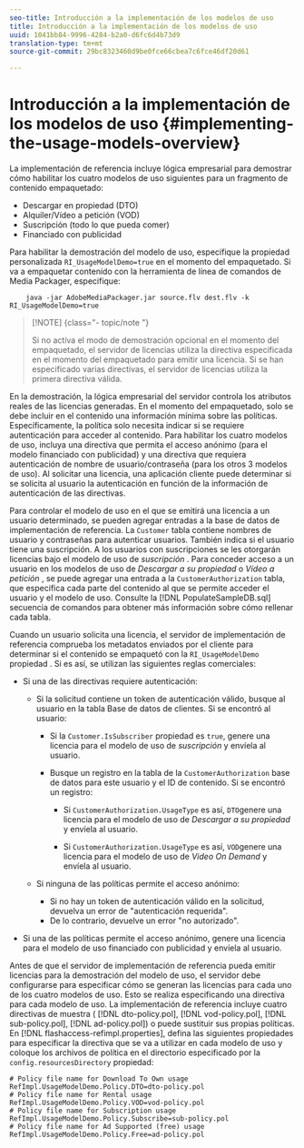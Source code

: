 ```yaml
---
seo-title: Introducción a la implementación de los modelos de uso
title: Introducción a la implementación de los modelos de uso
uuid: 1041bb84-9996-4284-b2a0-d6fc6d4b73d9
translation-type: tm+mt
source-git-commit: 29bc8323460d9be0fce66cbea7c6fce46df20d61

---
```



# Introducción a la implementación de los modelos de uso {#implementing-the-usage-models-overview}

La implementación de referencia incluye lógica empresarial para demostrar cómo habilitar los cuatro modelos de uso siguientes para un fragmento de contenido empaquetado:

* Descargar en propiedad (DTO)
* Alquiler/Vídeo a petición (VOD)
* Suscripción (todo lo que pueda comer)
* Financiado con publicidad

Para habilitar la demostración del modelo de uso, especifique la propiedad personalizada `RI_UsageModelDemo=true` en el momento del empaquetado. Si va a empaquetar contenido con la herramienta de línea de comandos de Media Packager, especifique:

```
    java -jar AdobeMediaPackager.jar source.flv dest.flv -k RI_UsageModelDemo=true
```

>[!NOTE] {class=&quot;- topic/note &quot;}
>
>Si no activa el modo de demostración opcional en el momento del empaquetado, el servidor de licencias utiliza la directiva especificada en el momento del empaquetado para emitir una licencia. Si se han especificado varias directivas, el servidor de licencias utiliza la primera directiva válida.

En la demostración, la lógica empresarial del servidor controla los atributos reales de las licencias generadas. En el momento del empaquetado, solo se debe incluir en el contenido una información mínima sobre las políticas. Específicamente, la política solo necesita indicar si se requiere autenticación para acceder al contenido. Para habilitar los cuatro modelos de uso, incluya una directiva que permita el acceso anónimo (para el modelo financiado con publicidad) y una directiva que requiera autenticación de nombre de usuario/contraseña (para los otros 3 modelos de uso). Al solicitar una licencia, una aplicación cliente puede determinar si se solicita al usuario la autenticación en función de la información de autenticación de las directivas.

Para controlar el modelo de uso en el que se emitirá una licencia a un usuario determinado, se pueden agregar entradas a la base de datos de implementación de referencia. La `Customer` tabla contiene nombres de usuario y contraseñas para autenticar usuarios. También indica si el usuario tiene una suscripción. A los usuarios con suscripciones se les otorgarán licencias bajo el modelo de uso de *suscripción* . Para conceder acceso a un usuario en los modelos de uso de *Descargar a su propiedad* o *Vídeo a petición* , se puede agregar una entrada a la `CustomerAuthorization` tabla, que especifica cada parte del contenido al que se permite acceder el usuario y el modelo de uso. Consulte la [!DNL PopulateSampleDB.sql] secuencia de comandos para obtener más información sobre cómo rellenar cada tabla.

Cuando un usuario solicita una licencia, el servidor de implementación de referencia comprueba los metadatos enviados por el cliente para determinar si el contenido se empaquetó con la `RI_UsageModelDemo` propiedad . Si es así, se utilizan las siguientes reglas comerciales:

* Si una de las directivas requiere autenticación:

   * Si la solicitud contiene un token de autenticación válido, busque al usuario en la tabla Base de datos de clientes. Si se encontró al usuario:

      * Si la `Customer.IsSubscriber` propiedad es `true`, genere una licencia para el modelo de uso de *suscripción* y envíela al usuario.

      * Busque un registro en la tabla de la `CustomerAuthorization` base de datos para este usuario y el ID de contenido. Si se encontró un registro:

         * Si `CustomerAuthorization.UsageType` es así, `DTO`genere una licencia para el modelo de uso de *Descargar a su propiedad* y envíela al usuario.

         * Si `CustomerAuthorization.UsageType` es así, `VOD`genere una licencia para el modelo de uso de *Video On Demand* y envíela al usuario.
   * Si ninguna de las políticas permite el acceso anónimo:

      * Si no hay un token de autenticación válido en la solicitud, devuelva un error de &quot;autenticación requerida&quot;.
      * De lo contrario, devuelve un error &quot;no autorizado&quot;.


* Si una de las políticas permite el acceso anónimo, genere una licencia para el modelo de uso financiado con publicidad y envíela al usuario.

Antes de que el servidor de implementación de referencia pueda emitir licencias para la demostración del modelo de uso, el servidor debe configurarse para especificar cómo se generan las licencias para cada uno de los cuatro modelos de uso. Esto se realiza especificando una directiva para cada modelo de uso. La implementación de referencia incluye cuatro directivas de muestra ( [!DNL dto-policy.pol], [!DNL vod-policy.pol], [!DNL sub-policy.pol], [!DNL ad-policy.pol]) o puede sustituir sus propias políticas. En [!DNL flashaccess-refimpl.properties], defina las siguientes propiedades para especificar la directiva que se va a utilizar en cada modelo de uso y coloque los archivos de política en el directorio especificado por la `config.resourcesDirectory` propiedad:

```
# Policy file name for Download To Own usage  
RefImpl.UsageModelDemo.Policy.DTO=dto-policy.pol  
# Policy file name for Rental usage  
RefImpl.UsageModelDemo.Policy.VOD=vod-policy.pol  
# Policy file name for Subscription usage  
RefImpl.UsageModelDemo.Policy.Subscribe=sub-policy.pol  
# Policy file name for Ad Supported (free) usage  
RefImpl.UsageModelDemo.Policy.Free=ad-policy.pol
```

